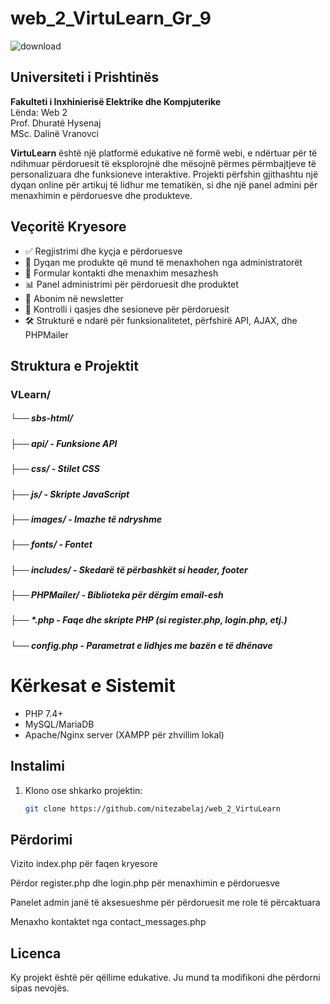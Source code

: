 # web_2_VirtuLearn_Gr_9

![download](https://github.com/user-attachments/assets/4eba0dac-498a-4bab-82d7-d2fea3257d51)


## Universiteti i Prishtinës  
**Fakulteti i Inxhinierisë Elektrike dhe Kompjuterike**  
 Lënda: Web 2  
 Prof. Dhuratë Hysenaj  
 MSc. Dalinë Vranovci  



**VirtuLearn** është një platformë edukative në formë webi, e ndërtuar për të ndihmuar përdoruesit të eksplorojnë dhe mësojnë përmes përmbajtjeve të personalizuara dhe funksioneve interaktive. Projekti përfshin gjithashtu një dyqan online për artikuj të lidhur me tematikën, si dhe një panel admini për menaxhimin e përdoruesve dhe produkteve.

## Veçoritë Kryesore

- ✅ Regjistrimi dhe kyçja e përdoruesve
- 🛒 Dyqan me produkte që mund të menaxhohen nga administratorët
- 📧 Formular kontakti dhe menaxhim mesazhesh
- 📊 Panel administrimi për përdoruesit dhe produktet
- 💬 Abonim në newsletter
- 🔐 Kontrolli i qasjes dhe sesioneve për përdoruesit
- 🛠 Strukturë e ndarë për funksionalitetet, përfshirë API, AJAX, dhe PHPMailer

## Struktura e Projektit
### VLearn/
 #####      └── sbs-html/
 #####  ├── api/                  - Funksione API
 #####  ├── css/                  - Stilet CSS
 ##### ├── js/                   - Skripte JavaScript
  #####   ├── images/               - Imazhe të ndryshme
 #####  ├── fonts/                - Fontet
  ##### ├── includes/             - Skedarë të përbashkët si header, footer
  ##### ├── PHPMailer/            - Biblioteka për dërgim email-esh
  ##### ├── *.php                 - Faqe dhe skripte PHP (si register.php, login.php, etj.)
  ##### └── config.php            - Parametrat e lidhjes me bazën e të dhënave

# Kërkesat e Sistemit

- PHP 7.4+
- MySQL/MariaDB
- Apache/Nginx server (XAMPP për zhvillim lokal)

## Instalimi

1. Klono ose shkarko projektin:
   ```bash
   git clone https://github.com/nitezabelaj/web_2_VirtuLearn
 ## Përdorimi
Vizito index.php për faqen kryesore

Përdor register.php dhe login.php për menaxhimin e përdoruesve

Panelet admin janë të aksesueshme për përdoruesit me role të përcaktuara

Menaxho kontaktet nga contact_messages.php
## Licenca
Ky projekt është për qëllime edukative. Ju mund ta modifikoni dhe përdorni sipas nevojës.


